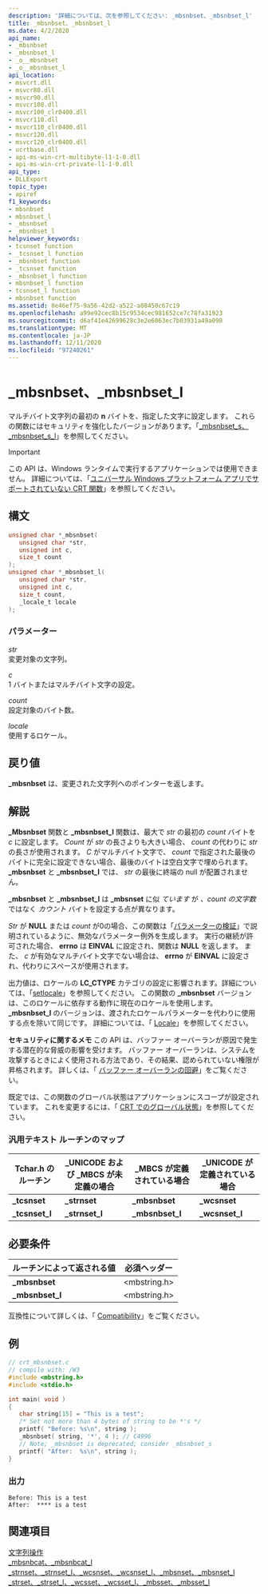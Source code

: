 ```yaml
---
description: '詳細については、次を参照してください: _mbsnbset、_mbsnbset_l'
title: _mbsnbset、_mbsnbset_l
ms.date: 4/2/2020
api_name:
- _mbsnbset
- _mbsnbset_l
- _o__mbsnbset
- _o__mbsnbset_l
api_location:
- msvcrt.dll
- msvcr80.dll
- msvcr90.dll
- msvcr100.dll
- msvcr100_clr0400.dll
- msvcr110.dll
- msvcr110_clr0400.dll
- msvcr120.dll
- msvcr120_clr0400.dll
- ucrtbase.dll
- api-ms-win-crt-multibyte-l1-1-0.dll
- api-ms-win-crt-private-l1-1-0.dll
api_type:
- DLLExport
topic_type:
- apiref
f1_keywords:
- mbsnbset
- mbsnbset_l
- _mbsnbset
- _mbsnbset_l
helpviewer_keywords:
- tcsnset function
- _tcsnset_l function
- _mbsnbset function
- _tcsnset function
- _mbsnbset_l function
- mbsnbset_l function
- tcsnset_l function
- mbsnbset function
ms.assetid: 8e46ef75-9a56-42d2-a522-a08450c67c19
ms.openlocfilehash: a99e92cec8b15c9534cec981652ce7c78fa31923
ms.sourcegitcommit: d6af41e42699628c3e2e6063ec7b03931a49a098
ms.translationtype: MT
ms.contentlocale: ja-JP
ms.lasthandoff: 12/11/2020
ms.locfileid: "97240261"
---
```

# <a name="_mbsnbset-_mbsnbset_l"></a>_mbsnbset、_mbsnbset_l

マルチバイト文字列の最初の **n** バイトを、指定した文字に設定します。 これらの関数にはセキュリティを強化したバージョンがあります。「[_mbsnbset_s、_mbsnbset_s_l](mbsnbset-s-mbsnbset-s-l.md)」を参照してください。

> [!IMPORTANT]
> この API は、Windows ランタイムで実行するアプリケーションでは使用できません。 詳細については、「[ユニバーサル Windows プラットフォーム アプリでサポートされていない CRT 関数](../../cppcx/crt-functions-not-supported-in-universal-windows-platform-apps.md)」を参照してください。

## <a name="syntax"></a>構文

```C
unsigned char *_mbsnbset(
   unsigned char *str,
   unsigned int c,
   size_t count
);
unsigned char *_mbsnbset_l(
   unsigned char *str,
   unsigned int c,
   size_t count,
   _locale_t locale
);
```

### <a name="parameters"></a>パラメーター

*str*<br/>
変更対象の文字列。

*c*<br/>
1 バイトまたはマルチバイト文字の設定。

*count*<br/>
設定対象のバイト数。

*locale*<br/>
使用するロケール。

## <a name="return-value"></a>戻り値

**_mbsnbset** は、変更された文字列へのポインターを返します。

## <a name="remarks"></a>解説

**_Mbsnbset** 関数と **_mbsnbset_l** 関数は、最大で *str* の最初の *count* バイトを *c* に設定します。 *Count* が *str* の長さよりも大きい場合、 *count* の代わりに *str* の長さが使用されます。 *C* がマルチバイト文字で、 *count* で指定された最後のバイトに完全に設定できない場合、最後のバイトは空白文字で埋められます。 **_mbsnbset** と **_mbsnbset_l** では、 *str* の最後に終端の null が配置されません。

**_mbsnbset** と **_mbsnbset_l** は **_mbsnset** に似 *ています* が *、count の文字数* ではなく *カウント* バイトを設定する点が異なります。

*Str* が **NULL** または *count* が0の場合、この関数は「[パラメーターの検証](../../c-runtime-library/parameter-validation.md)」で説明されているように、無効なパラメーター例外を生成します。 実行の継続が許可された場合、 **errno** は **EINVAL** に設定され、関数は **NULL** を返します。 また、 *c* が有効なマルチバイト文字でない場合は、 **errno** が **EINVAL** に設定され、代わりにスペースが使用されます。

出力値は、ロケールの **LC_CTYPE** カテゴリの設定に影響されます。詳細については、「[setlocale](setlocale-wsetlocale.md)」を参照してください。 この関数の **_mbsnbset** バージョンは、このロケールに依存する動作に現在のロケールを使用します。 **_mbsnbset_l** のバージョンは、渡されたロケールパラメーターを代わりに使用する点を除いて同じです。 詳細については、「 [Locale](../../c-runtime-library/locale.md)」を参照してください。

**セキュリティに関するメモ** この API は、バッファー オーバーランが原因で発生する潜在的な脅威の影響を受けます。 バッファー オーバーランは、システムを攻撃するときによく使用される方法であり、その結果、認められていない権限が昇格されます。 詳しくは、「 [バッファー オーバーランの回避](/windows/win32/SecBP/avoiding-buffer-overruns)」をご覧ください。

既定では、この関数のグローバル状態はアプリケーションにスコープが設定されています。 これを変更するには、「 [CRT でのグローバル状態](../global-state.md)」を参照してください。

### <a name="generic-text-routine-mappings"></a>汎用テキスト ルーチンのマップ

|Tchar.h のルーチン|_UNICODE および _MBCS が未定義の場合|_MBCS が定義されている場合|_UNICODE が定義されている場合|
|---------------------|--------------------------------------|--------------------|-----------------------|
|**_tcsnset**|**_strnset**|**_mbsnbset**|**_wcsnset**|
|**_tcsnset_l**|**_strnset_l**|**_mbsnbset_l**|**_wcsnset_l**|

## <a name="requirements"></a>必要条件

|ルーチンによって返される値|必須ヘッダー|
|-------------|---------------------|
|**_mbsnbset**|\<mbstring.h>|
|**_mbsnbset_l**|\<mbstring.h>|

互換性について詳しくは、「 [Compatibility](../../c-runtime-library/compatibility.md)」をご覧ください。

## <a name="example"></a>例

```C
// crt_mbsnbset.c
// compile with: /W3
#include <mbstring.h>
#include <stdio.h>

int main( void )
{
   char string[15] = "This is a test";
   /* Set not more than 4 bytes of string to be *'s */
   printf( "Before: %s\n", string );
   _mbsnbset( string, '*', 4 ); // C4996
   // Note; _mbsnbset is deprecated; consider _mbsnbset_s
   printf( "After:  %s\n", string );
}
```

### <a name="output"></a>出力

```Output
Before: This is a test
After:  **** is a test
```

## <a name="see-also"></a>関連項目

[文字列操作](../../c-runtime-library/string-manipulation-crt.md)<br/>
[_mbsnbcat、_mbsnbcat_l](mbsnbcat-mbsnbcat-l.md)<br/>
[_strnset、_strnset_l、_wcsnset、_wcsnset_l、_mbsnset、_mbsnset_l](strnset-strnset-l-wcsnset-wcsnset-l-mbsnset-mbsnset-l.md)<br/>
[_strset、_strset_l、_wcsset、_wcsset_l、_mbsset、_mbsset_l](strset-strset-l-wcsset-wcsset-l-mbsset-mbsset-l.md)<br/>
